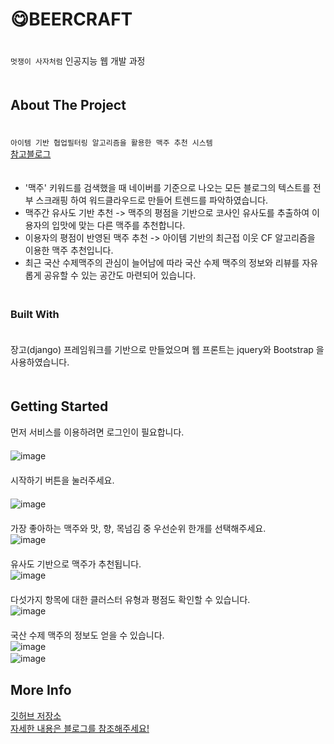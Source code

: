 #  :yum:BEERCRAFT  
ㅤ  
`멋쟁이 사자처럼` 인공지능 웹 개발 과정  
ㅤ  
## About The Project  
ㅤ  
`아이템 기반 협업필터링 알고리즘을 활용한 맥주 추천 시스템`  
[참고블로그](https://western-sky.tistory.com/58)  
ㅤ  
* '맥주' 키워드를 검색했을 때 네이버를 기준으로 나오는 모든 블로그의 텍스트를 전부 스크래핑 하여 워드클라우드로 만들어 트렌드를 파악하였습니다.
* 맥주간 유사도 기반 추천 -> 맥주의 평점을 기반으로 코사인 유사도를 추출하여 이용자의 입맛에 맞는 다른 맥주를 추천합니다.
* 이용자의 평점이 반영된 맥주 추천 -> 아이템 기반의 최근접 이웃 CF 알고리즘을 이용한 맥주 추천입니다.
* 최근 국산 수제맥주의 관심이 늘어남에 따라 국산 수제 맥주의 정보와 리뷰를 자유롭게 공유할 수 있는 공간도 마련되어 있습니다.
ㅤ  
ㅤ  
### Built With  
ㅤ  
장고(django) 프레임워크를 기반으로 만들었으며 웹 프론트는 jquery와 Bootstrap 을 사용하였습니다.  
ㅤ  
## Getting Started  
먼저 서비스를 이용하려면 로그인이 필요합니다.  
ㅤ  
![image](https://user-images.githubusercontent.com/79053495/137683947-cd4a1736-611f-419c-9b19-d1f9a3a89f64.png)  
ㅤ  
시작하기 버튼을 눌러주세요.  
ㅤ  
![image](https://user-images.githubusercontent.com/79053495/137684050-caefa572-78a1-4365-9f41-229e0ab30819.png)  
ㅤ  
가장 좋아하는 맥주와 맛, 향, 목넘김 중 우선순위 한개를 선택해주세요.
ㅤ  
![image](https://user-images.githubusercontent.com/79053495/137684414-963354e7-e6d1-4ec8-80b2-1ea37962992d.png)  
ㅤ  
유사도 기반으로 맥주가 추천됩니다. 
ㅤ  
![image](https://user-images.githubusercontent.com/79053495/137684516-8f3f97d0-0fd0-4008-8f86-ec8cb612ecb4.png)  
ㅤ  
다섯가지 항목에 대한 클러스터 유형과 평점도 확인할 수 있습니다.
ㅤ  
![image](https://user-images.githubusercontent.com/79053495/137684866-bf45c8e6-65b3-4ffd-a099-1696b753393c.png)  
ㅤ  
국산 수제 맥주의 정보도 얻을 수 있습니다. 
ㅤ  
![image](https://user-images.githubusercontent.com/79053495/137685028-e1853d41-bc36-43fc-b78e-168ffc923943.png)  
![image](https://user-images.githubusercontent.com/79053495/137685052-355d54bd-4fdd-42aa-8d6a-02863ea1f93b.png)
ㅤ  
## More Info  
[깃허브 저장소](https://github.com/Cottonwood-moa/characterTest)  
[자세한 내용은 블로그를 참조해주세요!](https://cottonwood-moa.tistory.com/)
